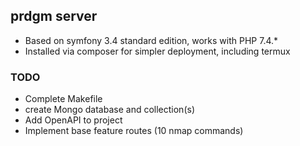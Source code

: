 ## prdgm server

* Based on symfony 3.4 standard edition, works with PHP 7.4.*
* Installed via composer for simpler deployment, including termux

### TODO

* Complete Makefile
* create Mongo database and collection(s)
* Add OpenAPI to project
* Implement base feature routes (10 nmap commands)